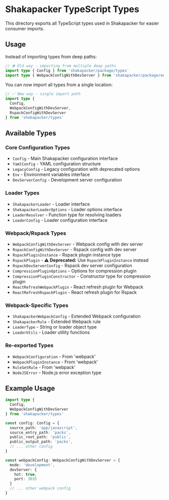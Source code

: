 # Shakapacker TypeScript Types

This directory exports all TypeScript types used in Shakapacker for easier consumer imports.

## Usage

Instead of importing types from deep paths:

```typescript
// ❌ Old way - importing from multiple deep paths
import type { Config } from 'shakapacker/package/types'
import type { WebpackConfigWithDevServer } from 'shakapacker/package/environments/types'
```

You can now import all types from a single location:

```typescript
// ✅ New way - single import path
import type {
  Config,
  WebpackConfigWithDevServer,
  RspackConfigWithDevServer
} from 'shakapacker/types'
```

## Available Types

### Core Configuration Types
- `Config` - Main Shakapacker configuration interface
- `YamlConfig` - YAML configuration structure
- `LegacyConfig` - Legacy configuration with deprecated options
- `Env` - Environment variables interface
- `DevServerConfig` - Development server configuration

### Loader Types
- `ShakapackerLoader` - Loader interface
- `ShakapackerLoaderOptions` - Loader options interface
- `LoaderResolver` - Function type for resolving loaders
- `LoaderConfig` - Loader configuration interface

### Webpack/Rspack Types
- `WebpackConfigWithDevServer` - Webpack config with dev server
- `RspackConfigWithDevServer` - Rspack config with dev server
- `RspackPluginInstance` - Rspack plugin instance type
- `RspackPlugin` - **⚠️ Deprecated:** Use `RspackPluginInstance` instead
- `RspackDevServerConfig` - Rspack dev server configuration
- `CompressionPluginOptions` - Options for compression plugin
- `CompressionPluginConstructor` - Constructor type for compression plugin
- `ReactRefreshWebpackPlugin` - React refresh plugin for Webpack
- `ReactRefreshRspackPlugin` - React refresh plugin for Rspack

### Webpack-Specific Types
- `ShakapackerWebpackConfig` - Extended Webpack configuration
- `ShakapackerRule` - Extended Webpack rule
- `LoaderType` - String or loader object type
- `LoaderUtils` - Loader utility functions

### Re-exported Types
- `WebpackConfiguration` - From 'webpack'
- `WebpackPluginInstance` - From 'webpack'
- `RuleSetRule` - From 'webpack'
- `NodeJSError` - Node.js error exception type

## Example Usage

```typescript
import type {
  Config,
  WebpackConfigWithDevServer
} from 'shakapacker/types'

const config: Config = {
  source_path: 'app/javascript',
  source_entry_path: 'packs',
  public_root_path: 'public',
  public_output_path: 'packs',
  // ... other config
}

const webpackConfig: WebpackConfigWithDevServer = {
  mode: 'development',
  devServer: {
    hot: true,
    port: 3035
  }
  // ... other webpack config
}
```